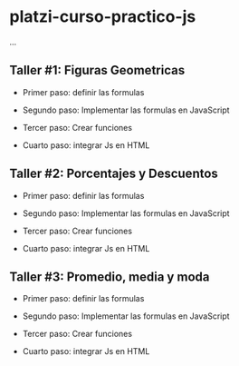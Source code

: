 # platzi-curso-practico-js

...

## Taller #1: Figuras Geometricas

- Primer paso: definir las formulas

- Segundo paso: Implementar las formulas en JavaScript

- Tercer paso: Crear funciones

- Cuarto paso: integrar Js en HTML

## Taller #2: Porcentajes y Descuentos

- Primer paso: definir las formulas

- Segundo paso: Implementar las formulas en JavaScript

- Tercer paso: Crear funciones

- Cuarto paso: integrar Js en HTML

## Taller #3: Promedio, media y moda

- Primer paso: definir las formulas

- Segundo paso: Implementar las formulas en JavaScript

- Tercer paso: Crear funciones

- Cuarto paso: integrar Js en HTML